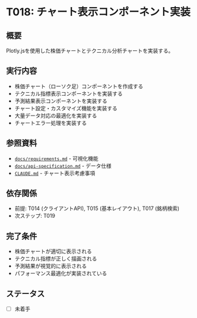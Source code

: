 # T018: チャート表示コンポーネント実装

## 概要
Plotly.jsを使用した株価チャートとテクニカル分析チャートを実装する。

## 実行内容
- 株価チャート（ローソク足）コンポーネントを作成する
- テクニカル指標表示コンポーネントを実装する
- 予測結果表示コンポーネントを実装する
- チャート設定・カスタマイズ機能を実装する
- 大量データ対応の最適化を実装する
- チャートエラー処理を実装する

## 参照資料
- [`docs/requirements.md`](../requirements.md) - 可視化機能
- [`docs/api-specification.md`](../api-specification.md) - データ仕様
- [`CLAUDE.md`](../../CLAUDE.md) - チャート表示考慮事項

## 依存関係
- 前提: T014 (クライアントAPI), T015 (基本レイアウト), T017 (銘柄検索)
- 次ステップ: T019

## 完了条件
- 株価チャートが適切に表示される
- テクニカル指標が正しく描画される
- 予測結果が視覚的に表示される
- パフォーマンス最適化が実装されている

## ステータス
- [ ] 未着手
